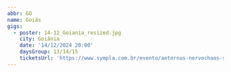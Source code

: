 ```yaml
---
abbr: GO
name: Goiás
gigs:
  - poster: 14-12_Goiania_resized.jpg
    city: Goiânia
    date: '14/12/2024 20:00'
    daysGroup: 13/14/15
    ticketsUrl: 'https://www.sympla.com.br/evento/aeternus-nervochaos-staelker-cheol/2605692'
---
```


